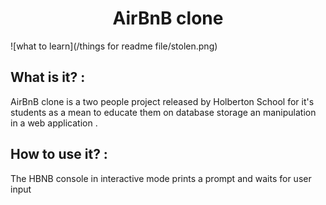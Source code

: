 <h1 align="center">AirBnB clone</h1>

![what to learn](/things for readme file/stolen.png)

## What is it? : 
AirBnB clone is a two people project released by Holberton School for it's students as a mean to educate them on database storage an manipulation in a web application .

## How to use it? :
The HBNB console in interactive mode prints a prompt and waits for user input 
